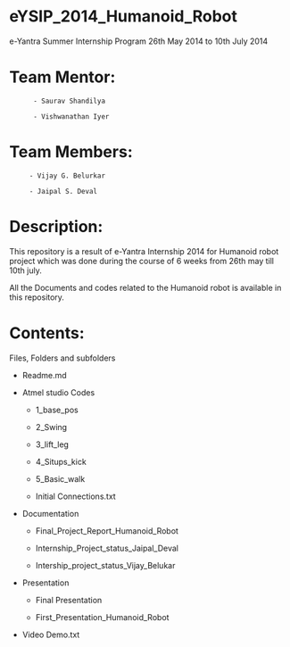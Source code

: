 eYSIP_2014_Humanoid_Robot
=========================

e-Yantra Summer Internship  Program 26th May 2014 to 10th July 2014

Team Mentor:
=============

	      - Saurav Shandilya
		  
		  - Vishwanathan Iyer

Team Members: 
=============

	     - Vijay G. Belurkar

	     - Jaipal S. Deval

Description: 
=============

This repository is a result of e-Yantra Internship 2014 for Humanoid robot project which was done during the course of 6 weeks from 26th may till 10th july.

All the Documents and codes related to the Humanoid robot is available in this repository.


Contents:
=============

Files, Folders and subfolders


- Readme.md

- Atmel studio Codes

	- 1_base_pos
	
	- 2_Swing
	
	- 3_lift_leg
	
	- 4_Situps_kick
	
	- 5_Basic_walk
	
	- Initial Connections.txt
	
- Documentation

	- Final_Project_Report_Humanoid_Robot
	
	- Internship_Project_status_Jaipal_Deval
	
	- Intership_project_status_Vijay_Belukar
	
- Presentation

	- Final Presentation
	
	- First_Presentation_Humanoid_Robot
	
	
- Video Demo.txt
